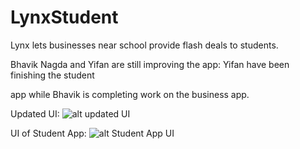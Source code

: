 # LynxStudent

Lynx lets businesses near school provide flash deals to students. 

Bhavik Nagda and Yifan are still improving the app: Yifan have been finishing the student

app while Bhavik is completing work on the business app.

Updated UI: ![alt updated UI](https://github.com/nagdab/LynxStudent/raw/master/Screen%20Update%201.png)

UI of Student App: ![alt Student App UI](https://github.com/nagdab/LynxStudent/raw/master/LynxStudent.png)
